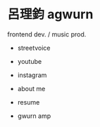 # 呂理鈞 agwurn

frontend dev. / music prod.

- streetvoice
- youtube
- instagram

- about me
- resume
- gwurn amp
